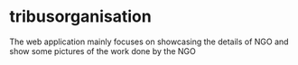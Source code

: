 # tribusorganisation

The web application mainly focuses on showcasing the details of NGO and show some pictures of the work done by the NGO
